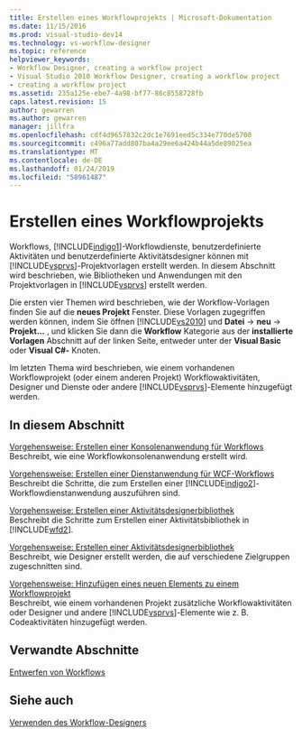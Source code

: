 ```yaml
---
title: Erstellen eines Workflowprojekts | Microsoft-Dokumentation
ms.date: 11/15/2016
ms.prod: visual-studio-dev14
ms.technology: vs-workflow-designer
ms.topic: reference
helpviewer_keywords:
- Workflow Designer, creating a workflow project
- Visual Studio 2010 Workflow Designer, creating a workflow project
- creating a workflow project
ms.assetid: 235a125e-ebe7-4a98-bf77-86c8558728fb
caps.latest.revision: 15
author: gewarren
ms.author: gewarren
manager: jillfra
ms.openlocfilehash: cdf4d9657832c2dc1e7691eed5c334e770de5700
ms.sourcegitcommit: c496a77add807ba4a29ee6a424b44a5de89025ea
ms.translationtype: MT
ms.contentlocale: de-DE
ms.lasthandoff: 01/24/2019
ms.locfileid: "58961487"
---
```

# <a name="creating-a-workflow-project"></a>Erstellen eines Workflowprojekts
Workflows, [!INCLUDE[indigo1](../includes/indigo1-md.md)]-Workflowdienste, benutzerdefinierte Aktivitäten und benutzerdefinierte Aktivitätsdesigner können mit [!INCLUDE[vsprvs](../includes/vsprvs-md.md)]-Projektvorlagen erstellt werden. In diesem Abschnitt wird beschrieben, wie Bibliotheken und Anwendungen mit den Projektvorlagen in [!INCLUDE[vsprvs](../includes/vsprvs-md.md)] erstellt werden.  
  
 Die ersten vier Themen wird beschrieben, wie der Workflow-Vorlagen finden Sie auf die **neues Projekt** Fenster. Diese Vorlagen zugegriffen werden können, indem Sie öffnen [!INCLUDE[vs2010](../includes/vs2010-md.md)] und **Datei** -> **neu** -> **Projekt...** , und klicken Sie dann die **Workflow** Kategorie aus der **installierte Vorlagen** Abschnitt auf der linken Seite, entweder unter der **Visual Basic** oder **Visual C#-** Knoten.  
  
 Im letzten Thema wird beschrieben, wie einem vorhandenen Workflowprojekt (oder einem anderen Projekt) Workflowaktivitäten, Designer und Dienste oder andere [!INCLUDE[vsprvs](../includes/vsprvs-md.md)]-Elemente hinzugefügt werden.  
  
## <a name="in-this-section"></a>In diesem Abschnitt  
 [Vorgehensweise: Erstellen einer Konsolenanwendung für Workflows](../workflow-designer/how-to-create-a-workflow-console-application.md)  
 Beschreibt, wie eine Workflowkonsolenanwendung erstellt wird.  
  
 [Vorgehensweise: Erstellen einer Dienstanwendung für WCF-Workflows](../workflow-designer/how-to-create-a-wcf-workflow-service-application.md)  
 Beschreibt die Schritte, die zum Erstellen einer [!INCLUDE[indigo2](../includes/indigo2-md.md)]-Workflowdienstanwendung auszuführen sind.  
  
 [Vorgehensweise: Erstellen einer Aktivitätsdesignerbibliothek](../workflow-designer/how-to-create-an-activity-library.md)  
 Beschreibt die Schritte zum Erstellen einer Aktivitätsbibliothek in [!INCLUDE[wfd2](../includes/wfd2-md.md)].  
  
 [Vorgehensweise: Erstellen einer Aktivitätsdesignerbibliothek](../workflow-designer/how-to-create-an-activity-designer-library.md)  
 Beschreibt, wie Designer erstellt werden, die auf verschiedene Zielgruppen zugeschnitten sind.  
  
 [Vorgehensweise: Hinzufügen eines neuen Elements zu einem Workflowprojekt](../workflow-designer/how-to-add-a-new-item-to-a-workflow-project.md)  
 Beschreibt, wie einem vorhandenen Projekt zusätzliche Workflowaktivitäten oder Designer und andere [!INCLUDE[vsprvs](../includes/vsprvs-md.md)]-Elemente wie z. B. Codeaktivitäten hinzugefügt werden.  
  
## <a name="related-sections"></a>Verwandte Abschnitte  
 [Entwerfen von Workflows](http://msdn.microsoft.com/library/41f727b5-b142-4c1b-b046-492b96135ae6)  
  
## <a name="see-also"></a>Siehe auch  
 [Verwenden des Workflow-Designers](../workflow-designer/using-the-workflow-designer.md)